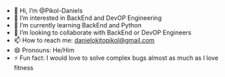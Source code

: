 - 👋 Hi, I’m @Pikol-Daniels
- 👀 I’m interested in BackEnd and DevOP Engineering
- 🌱 I’m currently learning BackEnd and Python 
- 💞️ I’m looking to collaborate with BackEnd or DevOP Engineers
- 📫 How to reach me: danielokitopikol@gmail.com
- 😄 Pronouns: He/Him 
- ⚡ Fun fact: I would love to solve complex bugs almost as much as I love fitness

<!---
Pikol-Daniels/Pikol-Daniels is a ✨ special ✨ repository because its `README.md` (this file) appears on your GitHub profile.
You can click the Preview link to take a look at your changes.
--->
